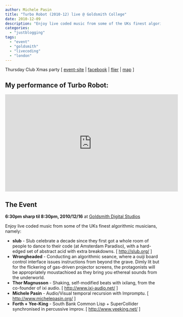 ```yaml
---
author: Michele Pasin
title: "Turbo Robot (2010-12) live @ Goldsmith College"
date: 2010-12-09
description: "Enjoy live coded music from some of the UKs finest algorithmic musicians"
categories: 
  - "justblogging"
tags: 
  - "event"
  - "goldsmith"
  - "livecoding"
  - "london"
---
```



Thursday Club Xmas party \[ [event-site](http://toplap.org/uk/event/thursd/) | [facebook](http://www.facebook.com/event.php?eid=131290450261616) | [flier](http://toplap.org/media/thursday.pdf) | [map](http://maps.google.co.uk/?ie=UTF8&ll=51.474597,-0.037993&spn=0.000433,0.000983&t=h&z=20) \]


## My performance of **Turbo Robot**:

<iframe width="560" height="315" src="https://www.youtube.com/embed/O7pr-9SxGxw?si=ZqTKBrogmZ9Y4u5k&autoplay=1&amp;start=340" title="YouTube video player" frameborder="0" allow="accelerometer; autoplay; clipboard-write; encrypted-media; gyroscope; picture-in-picture; web-share" allowfullscreen></iframe>


## The Event

**6:30pm sharp til 8:30pm, 2010/12/16** at [Goldsmith Digital Studios](http://www.gold.ac.uk/virtual-tours/bpb-terrace/)

Enjoy live coded music from some of the UKs finest algorithmic musicians, namely:

* **slub** - Slub celebrate a decade since they first got a whole room of people to dance to their code (at Amsterdam Paradiso), with a hard-edged set of abstract acid with extra breakdowns. \[ http://slub.org/ \] 
* **Wrongheaded** - Conducting an algorithmic seance, where a ouiji board control interface issues instructions from beyond the grave. Dimly lit but for the flickering of gas-driven projector screens, the protagonists will be appropriately moustachioed as they bring you ethereal sounds from the underworld. 
* **Thor Magnusson** - Shaking, self-modified beats with ixilang, from the co-founder of ixi audio. \[ http://www.ixi-audio.net/ \] 
* **Michele Pasin** - Audio/Visual temporal recursion with Impromptu. \[ http://www.michelepasin.org/ \] 
* **Forth + Yee-King** - South Bank Common Lisp + SuperCollider synchronised in percussive improv. \[ http://www.yeeking.net/ \]
